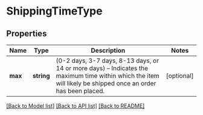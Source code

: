 # ShippingTimeType

## Properties
Name | Type | Description | Notes
------------ | ------------- | ------------- | -------------
**max** | **string** | (0-2 days, 3-7 days, 8-13 days, or 14 or more days) – Indicates the maximum time within which the item will likely be shipped once an order has been placed. | [optional] 

[[Back to Model list]](../README.md#documentation-for-models) [[Back to API list]](../README.md#documentation-for-api-endpoints) [[Back to README]](../README.md)


